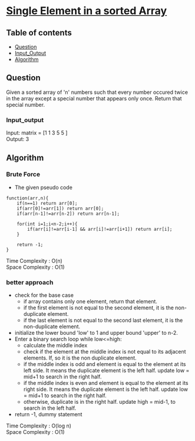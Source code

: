 # [Single Element in a sorted Array](https://www.codingninjas.com/studio/problems/single-element-in-a-sorted-array_8230826?challengeSlug=striver-sde-challenge&leftPanelTab=0)

## Table of contents

- [Question](#question)
- [Input_Output](#input_output)
- [Algorithm](#algorithm)

## Question
Given a sorted array of 'n' numbers such that every number occured twice in the array except a special number that appears only once. Return that special number.


### Input_output
Input: matrix = [1 1 3 5 5 ] </br>
Output: 3

## Algorithm

### Brute Force
- The given pseudo code 
```
function(arr,n){
    if(n==1) return arr[0];
    if(arr[0]!=arr[1]) return arr[0];
    if(arr[n-1]!=arr[n-2]) return arr[n-1];

    for(int i=1;i<n-2;i++){
        if(arr[i]!=arr[i-1] && arr[i]!=arr[i+1]) return arr[i];
    }

    return -1;
}
```
Time Complexity : O(n) </br>
Space Complexity : O(1)

### better approach
- check for the base case
    - if array contains only one element, return that element.
    - if the first element is not equal to the second element, it is the non-duplicate element.
    - if the last element is not equal to the second last element, it is the non-duplicate element.
- initialize the lower bound 'low' to 1 and upper bound 'upper' to n-2.
- Enter a binary search loop while low<=high:
    - calculate the middle index
    - check if the element at the middle index is not equal to its adjacent elements. If, so it is the non duplicate element.
    - if the middle index is odd and element is equal to the element at its left side. It means the duplicate element is the left half. update low = mid+1 to search in the right half.
    - if the middle index is even and element is equal to the element at its right side. It means the duplicate element is the left half. update low = mid+1 to search in the right half.
    - otherwise, duplicate is in the right half. update high = mid-1, to search in the left half.
- return -1, dummy statement

Time Complexity : O(log n)</br>
Space Complexity : O(1)

